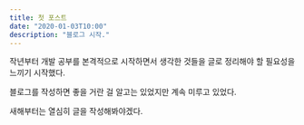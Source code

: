 ```yaml
---
title: 첫 포스트
date: "2020-01-03T10:00"
description: "블로그 시작."
---
```


작년부터 개발 공부를 본격적으로 시작하면서 생각한 것들을 글로 정리해야 할 필요성을 느끼기 시작했다.

블로그를 작성하면 좋을 거란 걸 알고는 있었지만 계속 미루고 있었다.

새해부터는 열심히 글을 작성해봐야겠다.
